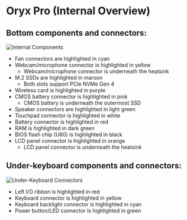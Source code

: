 # Oryx Pro (Internal Overview)

## Bottom components and connectors:

![Internal Components](./img/components-highlighted.webp)

- Fan connectors are highlighted in cyan
- Webcam/microphone connector is highlighted in yellow
    - Webcam/microphone connector is underneath the heatsink
- M.2 SSDs are highlighted in maroon
    - Both slots support PCIe NVMe Gen 4
- Wireless card is highlighted in purple
- CMOS battery connector is highlighted in pink
    - CMOS battery is underneath the outermost SSD
- Speaker connectors are highlighted in light green
- Touchpad connector is highlighted in white
- Battery connector is highlighted in red
- RAM is highlighted in dark green
- BIOS flash chip (U60) is highlighted in black
- LCD panel connector is highlighted in orange
    - LCD panel connector is underneath the heatsink

## Under-keyboard components and connectors:

![Under-Keyboard Connectors](./img/under-keyboard.webp)

- Left I/O ribbon is highlighted in red
- Keyboard connector is highlighted in yellow
- Keyboard backlight connector is highlighted in cyan
- Power button/LED connector is highlighted in green